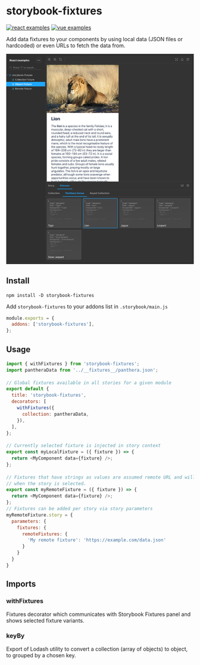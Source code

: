 # storybook-fixtures

[![react examples](https://img.shields.io/badge/react-blueviolet?style=for-the-badge&logo=storybook&label=examples)](https://tyom.github.io/storybook-addons/react)
[![vue examples](https://img.shields.io/badge/vue-brightgreen?style=for-the-badge&logo=storybook&label=examples)](https://tyom.github.io/storybook-addons/vue)

Add data fixtures to your components by using local data (JSON files or hardcoded) or even URLs to fetch the data from.

![storybook-fixtures screenshot](https://raw.githubusercontent.com/tyom/storybook-addons/master/docs/storybook-fixtures.png)

## Install

```
npm install -D storybook-fixtures
```

Add `storybook-fixtures` to your addons list in `.storybook/main.js`
```js
module.exports = {
  addons: ['storybook-fixtures'],
};
```

## Usage

```js
import { withFixtures } from 'storybook-fixtures';
import pantheraData from '../__fixtures__/panthera.json';

// Global fixtures available in all stories for a given module
export default {
  title: 'storybook-fixtures',
  decorators: [
    withFixtures({
      collection: pantheraData,
    }),
  ],
};

// Currently selected fixture is injected in story context
export const myLocalFixture = ({ fixture }) => {
  return <MyComponent data={fixture} />;
};

// Fixtures that have strings as values are assumed remote URL and will be fetched
// when the story is selected.
export const myRemoteFixture = ({ fixture }) => {
  return <MyComponent data={fixture} />;
};
// Fixtures can be added per story via story parameters
myRemoteFixture.story = {
  parameters: {
    fixtures: {
      remoteFixtures: {
        'My remote fixture': 'https://example.com/data.json'
      }
    }  
  }
}
```

## Imports

### withFixtures

Fixtures decorator which communicates with Storybook Fixtures panel and shows selected fixture variants.

### keyBy

Export of Lodash utility to convert a collection (array of objects) to object, to grouped by a chosen key.
